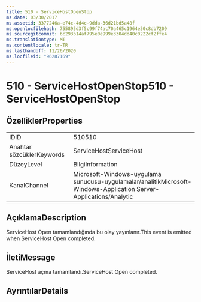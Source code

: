 ```yaml
---
title: 510 - ServiceHostOpenStop
ms.date: 03/30/2017
ms.assetid: 3377246a-e74c-4d4c-9dda-36d21bd5a48f
ms.openlocfilehash: 755895d3f5c99f74ac70a465c1964e30c8db7209
ms.sourcegitcommit: bc293b14af795e0e999e3304dd40c0222cf2ffe4
ms.translationtype: MT
ms.contentlocale: tr-TR
ms.lasthandoff: 11/26/2020
ms.locfileid: "96287169"
---
```

# <a name="510---servicehostopenstop"></a><span data-ttu-id="2e0ba-102">510 - ServiceHostOpenStop</span><span class="sxs-lookup"><span data-stu-id="2e0ba-102">510 - ServiceHostOpenStop</span></span>

## <a name="properties"></a><span data-ttu-id="2e0ba-103">Özellikler</span><span class="sxs-lookup"><span data-stu-id="2e0ba-103">Properties</span></span>  
  
|||  
|-|-|  
|<span data-ttu-id="2e0ba-104">ID</span><span class="sxs-lookup"><span data-stu-id="2e0ba-104">ID</span></span>|<span data-ttu-id="2e0ba-105">510</span><span class="sxs-lookup"><span data-stu-id="2e0ba-105">510</span></span>|  
|<span data-ttu-id="2e0ba-106">Anahtar sözcükler</span><span class="sxs-lookup"><span data-stu-id="2e0ba-106">Keywords</span></span>|<span data-ttu-id="2e0ba-107">ServiceHost</span><span class="sxs-lookup"><span data-stu-id="2e0ba-107">ServiceHost</span></span>|  
|<span data-ttu-id="2e0ba-108">Düzey</span><span class="sxs-lookup"><span data-stu-id="2e0ba-108">Level</span></span>|<span data-ttu-id="2e0ba-109">Bilgi</span><span class="sxs-lookup"><span data-stu-id="2e0ba-109">Information</span></span>|  
|<span data-ttu-id="2e0ba-110">Kanal</span><span class="sxs-lookup"><span data-stu-id="2e0ba-110">Channel</span></span>|<span data-ttu-id="2e0ba-111">Microsoft-Windows-uygulama sunucusu-uygulamalar/analitik</span><span class="sxs-lookup"><span data-stu-id="2e0ba-111">Microsoft-Windows-Application Server-Applications/Analytic</span></span>|  
  
## <a name="description"></a><span data-ttu-id="2e0ba-112">Açıklama</span><span class="sxs-lookup"><span data-stu-id="2e0ba-112">Description</span></span>  

 <span data-ttu-id="2e0ba-113">ServiceHost Open tamamlandığında bu olay yayınlanır.</span><span class="sxs-lookup"><span data-stu-id="2e0ba-113">This event is emitted when ServiceHost Open completed.</span></span>  
  
## <a name="message"></a><span data-ttu-id="2e0ba-114">İleti</span><span class="sxs-lookup"><span data-stu-id="2e0ba-114">Message</span></span>  

 <span data-ttu-id="2e0ba-115">ServiceHost açma tamamlandı.</span><span class="sxs-lookup"><span data-stu-id="2e0ba-115">ServiceHost Open completed.</span></span>  
  
## <a name="details"></a><span data-ttu-id="2e0ba-116">Ayrıntılar</span><span class="sxs-lookup"><span data-stu-id="2e0ba-116">Details</span></span>
